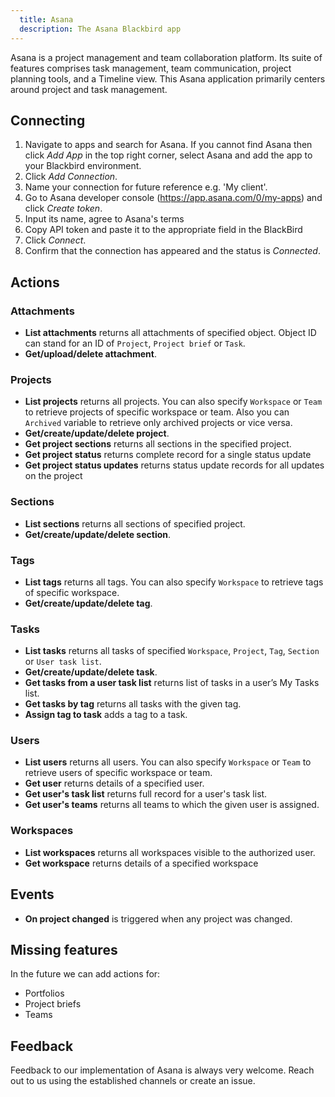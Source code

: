 ```yaml
---
  title: Asana
  description: The Asana Blackbird app
---
```


Asana is a project management and team collaboration platform. Its suite of features comprises task management, team communication, project planning tools, and a Timeline view. This Asana application primarily centers around project and task management.

## Connecting

1.  Navigate to apps and search for Asana. If you cannot find Asana then click _Add App_ in the top right corner, select Asana and add the app to your Blackbird environment.
2.  Click _Add Connection_.
3.  Name your connection for future reference e.g. 'My client'.
4.  Go to Asana developer console (https://app.asana.com/0/my-apps) and click _Create token_.
5.  Input its name, agree to Asana's terms
6.  Copy API token and paste it to the appropriate field in the BlackBird
7.  Click _Connect_.
8.  Confirm that the connection has appeared and the status is _Connected_.

## Actions

### Attachments

- **List attachments** returns all attachments of specified object. Object ID can stand for an ID of `Project`, `Project brief` or `Task`.
- **Get/upload/delete attachment**.

### Projects

- **List projects** returns all projects. You can also specify `Workspace` or `Team` to retrieve projects of specific workspace or team. Also you can `Archived` variable to retrieve only archived projects or vice versa.
- **Get/create/update/delete project**.
- **Get project sections** returns all sections in the specified project.
- **Get project status** returns complete record for a single status update
- **Get project status updates** returns status update records for all updates on the project

### Sections

- **List sections** returns all sections of specified project.
- **Get/create/update/delete section**.

### Tags

- **List tags** returns all tags. You can also specify `Workspace` to retrieve tags of specific workspace.
- **Get/create/update/delete tag**.

### Tasks

- **List tasks** returns all tasks of specified `Workspace`, `Project`, `Tag`, `Section` or `User task list`.
- **Get/create/update/delete task**.
- **Get tasks from a user task list** returns list of tasks in a user’s My Tasks list.
- **Get tasks by tag** returns all tasks with the given tag.
- **Assign tag to task** adds a tag to a task.

### Users

- **List users** returns all users. You can also specify `Workspace` or `Team` to retrieve users of specific workspace or team.
- **Get user** returns details of a specified user.
- **Get user's task list** returns full record for a user's task list.
- **Get user's teams** returns all teams to which the given user is assigned.

### Workspaces

- **List workspaces** returns all workspaces visible to the authorized user.
- **Get workspace** returns details of a specified workspace

## Events

- **On project changed** is triggered when any project was changed.

## Missing features

In the future we can add actions for:

- Portfolios
- Project briefs
- Teams

## Feedback

Feedback to our implementation of Asana is always very welcome. Reach out to us using the established channels or create an issue.

